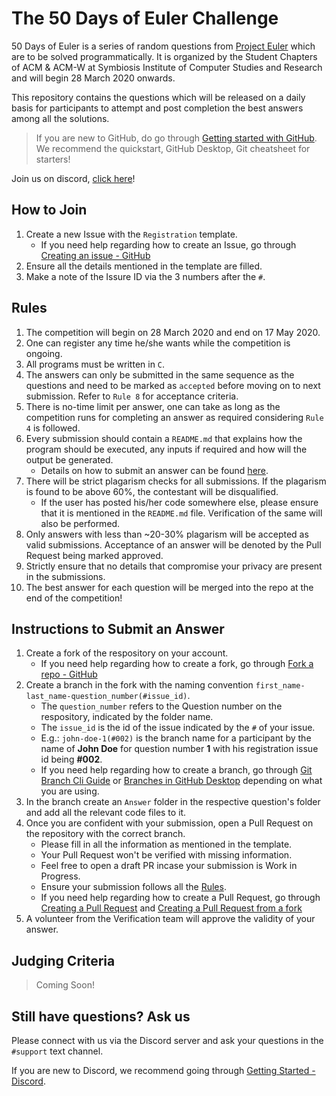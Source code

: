 # The 50 Days of Euler Challenge

50 Days of Euler is a series of random questions from [Project Euler](https://projecteuler.net/) which are to be solved programmatically. It is organized by the Student Chapters of ACM & ACM-W at Symbiosis Institute of Computer Studies and Research and will begin 28 March 2020 onwards.

This repository contains the questions which will be released on a daily basis for participants to attempt and post completion the best answers among all the solutions.

> If you are new to GitHub, do go through [Getting started with GitHub](https://help.github.com/en/github/getting-started-with-github). We recommend the quickstart, GitHub Desktop, Git cheatsheet for starters!

Join us on discord, [click here](https://discord.gg/PuQRAFr)!

## How to Join

1. Create a new Issue with the `Registration` template.
    - If you need help regarding how to create an Issue, go through [Creating an issue - GitHub](https://help.github.com/en/github/managing-your-work-on-github/creating-an-issue)
2. Ensure all the details mentioned in the template are filled.
3. Make a note of the Issure ID via the 3 numbers after the `#`.

## Rules

1. The competition will begin on 28 March 2020 and end on 17 May 2020.
2. One can register any time he/she wants while the competition is ongoing.
3. All programs must be written in `C`.
4. The answers can only be submitted in the same sequence as the questions and need to be marked as `accepted` before moving on to next submission. Refer to `Rule 8` for acceptance criteria.
5. There is no-time limit per answer, one can take as long as the competition runs for completing an answer as required considering `Rule 4` is followed.
6. Every submission should contain a `README.md` that explains how the program should be executed, any inputs if required and how will the output be generated.
    - Details on how to submit an answer can be found [here](#instructions-to-submit-an-answer).
7. There will be strict plagarism checks for all submissions. If the plagarism is found to be above 60%, the contestant will be disqualified. 
    - If the user has posted his/her code somewhere else, please ensure that it is mentioned in the `README.md` file. Verification of the same will also be performed.
8. Only answers with less than ~20-30% plagarism will be accepted as valid submissions. Acceptance of an answer will be denoted by the Pull Request being marked approved.
9. Strictly ensure that no details that compromise your privacy are present in the submissions.
10. The best answer for each question will be merged into the repo at the end of the competition!

## Instructions to Submit an Answer

1. Create a fork of the respository on your account.
    - If you need help regarding how to create a fork, go through [Fork a repo - GitHub](https://help.github.com/en/github/getting-started-with-github/fork-a-repo)
2. Create a branch in the fork with the naming convention `first_name-last_name-question_number(#issue_id)`.
	- The `question_number` refers to the Question number on the respository, indicated by the folder name.
	- The `issue_id` is the id of the issue indicated by the `#` of your issue.
	- E.g.: `john-doe-1(#002)` is the branch name for a participant by the name of **John Doe** for question number **1** with his registration issue id being **#002**.
	- If you need help regarding how to create a branch, go through [Git Branch Cli Guide](https://www.atlassian.com/git/tutorials/using-branches) or [Branches in GitHub Desktop](https://help.github.com/en/desktop/contributing-to-projects/creating-a-branch-for-your-work) depending on what you are using.
3. In the branch create an `Answer` folder in the respective question's folder and add all the relevant code files to it.
4. Once you are confident with your submission, open a Pull Request on the repository with the correct branch.
	- Please fill in all the information as mentioned in the template.
	- Your Pull Request won't be verified with missing information.
	- Feel free to open a draft PR incase your submission is Work in Progress.
	- Ensure your submission follows all the [Rules](#rules).
	- If you need help regarding how to create a Pull Request, go through [Creating a Pull Request](https://help.github.com/en/github/collaborating-with-issues-and-pull-requests/creating-a-pull-request) and [Creating a Pull Request from a fork](https://help.github.com/en/github/collaborating-with-issues-and-pull-requests/creating-a-pull-request-from-a-fork)
5. A volunteer from the Verification team will approve the validity of your answer.

## Judging Criteria

> Coming Soon!

## Still have questions? Ask us
Please connect with us via the Discord server and ask your questions in the `#support` text channel.

If you are new to Discord, we recommend going through [Getting Started - Discord](https://support.discordapp.com/hc/en-us/articles/360033931551-Getting-Started).
